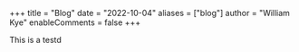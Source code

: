 +++
title = "Blog"
date = "2022-10-04"
aliases = ["blog"]
author = "William Kye"
enableComments = false
+++

This is a testd 
